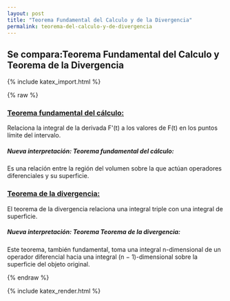 ```yaml
---
layout: post
title: "Teorema Fundamental del Calculo y de la Divergencia"
permalink: teorema-del-calculo-y-de-divergencia
---
```


## Se compara:Teorema Fundamental del Calculo y Teorema de la Divergencia

{% include katex_import.html %} 

{% raw %}

<h3><u> Teorema fundamental del cálculo: </u></h3>
Relaciona la integral de la derivada F'(t) a los valores de F(t) en los puntos límite del intervalo.

<div class="equation" data-expr="\displaystyle\int\limits_{a}^{b} F'(x)\,dx= F(b)-F(a)"></div>

<h5> Nueva interpretación: Teorema fundamental del cálculo: </h5>
Es una relación entre la región del volumen sobre la que actúan operadores diferenciales y su superficie.

<br>

<h3><u> Teorema de la divergencia: </u></h3>
El teorema de la divergencia relaciona una integral triple con una integral de superficie.

<div class="equation" data-expr="\displaystyle\int\limits_{V}\nabla\cdot F\,dV=\int_S F \cdot dA"></div>

<h5> Nueva interpretación: Teorema Teorema de la divergencia: </h5>
Este teorema, también fundamental, toma una integral n-dimensional de un operador diferencial hacia una integral (n − 1)-dimensional sobre la superficie del objeto original.

{% endraw %}

{% include katex_render.html %} 

